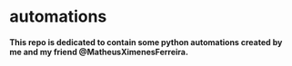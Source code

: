# automations

#### This repo is dedicated to contain some python automations created by me and my friend @MatheusXimenesFerreira.
